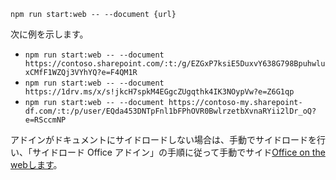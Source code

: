 ```command&nbsp;line
npm run start:web -- --document {url}
```

次に例を示します。

- `npm run start:web -- --document https://contoso.sharepoint.com/:t:/g/EZGxP7ksiE5DuxvY638G798BpuhwluxCMfF1WZQj3VYhYQ?e=F4QM1R`
- `npm run start:web -- --document https://1drv.ms/x/s!jkcH7spkM4EGgcZUgqthk4IK3NOypVw?e=Z6G1qp`
- `npm run start:web -- --document https://contoso-my.sharepoint-df.com/:t:/p/user/EQda453DNTpFnl1bFPhOVR0BwlrzetbXvnaRYii2lDr_oQ?e=RSccmNP`

アドインがドキュメントにサイドロードしない場合は、手動でサイドロードを行い、「サイドロード Office アドイン」の手順に従って手動でサイド[Office on the webします](../testing/sideload-office-add-ins-for-testing.md#sideload-an-office-add-in-in-office-on-the-web-manually)。